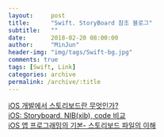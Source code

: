 ```yaml
---
layout:     post
title:      "Swift. StoryBoard 참조 블로그"
subtitle:   ""
date:       2018-02-20 08:00:00
author:     "MinJun"
header-img: "img/tags/Swift-bg.jpg"
comments: true 
tags: [Swift, Link]
categories: archive
permalink: /archive/:title
---
```


[iOS 개발에서 스토리보드란 무엇인가?](http://hamait.tistory.com/708) <br>
[iOS: Storyboard, NIB(xib), code 비교](http://suho.berlin/engineering/ios/ios-storyboard-nibxib-code/)<br>
[iOS 앱 프로그래밍의 기본- 스토리보드 파일의 이해](https://m.blog.naver.com/codnjs9999/220583427668) <br>